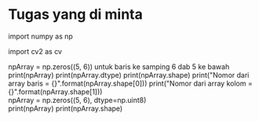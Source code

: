 


# Tugas yang di minta


import numpy as np

import cv2 as cv

npArray = np.zeros((5, 6))
untuk baris ke samping 6 dab 5 ke bawah
print(npArray)
print(npArray.dtype)
print(npArray.shape)
print("Nomor dari array baris = {}".format(npArray.shape[0]))
print("Nomor dari array kolom = {}".format(npArray.shape[1]))  
npArray = np.zeros((5, 6), dtype=np.uint8)  
print(npArray)
print(npArray.shape)
